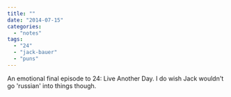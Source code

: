 ```yaml
---
title: ""
date: "2014-07-15"
categories: 
  - "notes"
tags: 
  - "24"
  - "jack-bauer"
  - "puns"
---
```


An emotional final episode to 24: Live Another Day. I do wish Jack wouldn't go 'russian' into things though.
